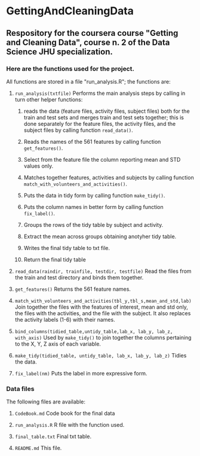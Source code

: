 # GettingAndCleaningData

## Respository for the coursera course "Getting and Cleaning Data", course n. 2 of the Data Science JHU specialization.

### Here are the functions used for the project.

All functions are stored in a file "run_analysis.R"; the functions are:

1. `run_analysis(txtfile)`
Performs the main analysis steps by calling in turn other helper
functions:

	1. reads the data (feature files, activity files, subject files)
	both for the train and test sets and merges train and test sets
	together; this is done separately for the feature files, the activity
	files, and the subject files by calling function `read_data()`.
	
	2. Reads the names of the 561 features by calling function
	`get_features()`.
	
	3. Select from the feature file the column reporting mean and STD
	values only.
	
	4. Matches together features, activities and subjects by calling
	function `match_with_volunteers_and_activities()`.

	5. Puts the data in tidy form by calling function `make_tidy()`.
	
	6. Puts the column names in better form by calling function
	`fix_label()`.
	
	7. Groups the rows of the tidy table by subject and activity.

	8. Extract the mean across groups obtaining anotyher tidy table.
	
	9. Writes the final tidy table to txt file.
	
	10. Return the final tidy table

2. `read_data(raindir, trainfile, testdir, testfile)`
Read the files from the train and test directory and binds them together.

3. `get_features()`
Returns the 561 feature names.

4. `match_with_volunteers_and_activities(tbl_y,tbl_s,mean_and_std,lab)`
Join together the files with the features of interest, mean and std only,
the files with the activities, and the file with the subject.
It also replaces the activity labels (1-6) with their names.

5. `bind_columns(tidied_table,untidy_table,lab_x, lab_y, lab_z, with_axis)`
Used by `make_tidy()` to join together the columns pertaining to the X, Y,
Z axis of each variable.

6. `make_tidy(tidied_table, untidy_table, lab_x, lab_y, lab_z)`
Tidies the data.

7. `fix_label(nm)`
Puts the label in more expressive form.

### Data files

The following files are available:

1. `CodeBook.md`
Code book for the final data

2. `run_analysis.R`
R file with the function used.

3. `final_table.txt`
Final txt table.

4. `README.md`
This file.
